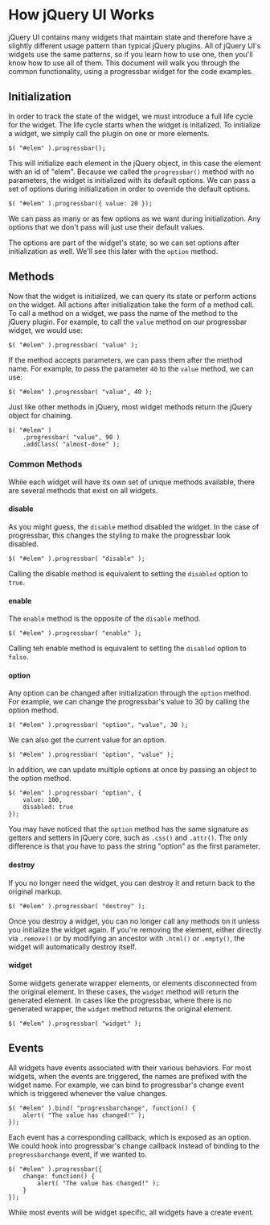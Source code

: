 # How jQuery UI Works

jQuery UI contains many widgets that maintain state
and therefore have a slightly different usage pattern than typical jQuery plugins.
All of jQuery UI's widgets use the same patterns,
so if you learn how to use one, then you'll know how to use all of them.
This document will walk you through the common functionality,
using a progressbar widget for the code examples.

## Initialization

In order to track the state of the widget, we must introduce a full life cycle for the widget.
The life cycle starts when the widget is initalized.
To initialize a widget, we simply call the plugin on one or more elements.

	$( "#elem" ).progressbar();

This will initialize each element in the jQuery object, in this case the element with an id of "elem".
Because we called the `progressbar()` method with no parameters, the widget is initialized with its default options.
We can pass a set of options during initialization in order to override the default options.

	$( "#elem" ).progressbar({ value: 20 });

We can pass as many or as few options as we want during initialization.
Any options that we don't pass will just use their default values.

The options are part of the widget's state,
so we can set options after initialization as well.
We'll see this later with the `option` method.

## Methods

Now that the widget is initialized, we can query its state or perform actions on the widget.
All actions after initialization take the form of a method call.
To call a method on a widget, we pass the name of the method to the jQuery plugin.
For example, to call the `value` method on our progressbar widget, we would use:

	$( "#elem" ).progressbar( "value" );

If the method accepts parameters, we can pass them after the method name.
For example, to pass the parameter `40` to the `value` method, we can use:

	$( "#elem" ).progressbar( "value", 40 );

Just like other methods in jQuery, most widget methods return the jQuery object for chaining.

	$( "#elem" )
		.progressbar( "value", 90 )
		.addClass( "almost-done" );

### Common Methods

While each widget will have its own set of unique methods available, there are several methods that exist on all widgets.

#### disable

As you might guess, the `disable` method disabled the widget.
In the case of progressbar, this changes the styling to make the progressbar look disabled.

	$( "#elem" ).progressbar( "disable" );

Calling the disable method is equivalent to setting the `disabled` option to `true`.

#### enable

The `enable` method is the opposite of the `disable` method.

	$( "#elem" ).progressbar( "enable" );

Calling teh enable method is equivalent to setting the `disabled` option to `false`.

#### option

Any option can be changed after initialization through the `option` method.
For example, we can change the progressbar's value to 30 by calling the option method.

	$( "#elem" ).progressbar( "option", "value", 30 );

We can also get the current value for an option.

	$( "#elem" ).progressbar( "option", "value" );

In addition, we can update multiple options at once by passing an object to the option method.

	$( "#elem" ).progressbar( "option", {
		value: 100,
		disabled: true
	});

You may have noticed that the `option` method has the same signature as getters and setters in jQuery core, such as `.css()` and `.attr()`.
The only difference is that you have to pass the string "option" as the first parameter.

#### destroy

If you no longer need the widget, you can destroy it and return back to the original markup.

	$( "#elem" ).progressbar( "destroy" );

Once you destroy a widget, you can no longer call any methods on it unless you initialize the widget again.
If you're removing the element, either directly via `.remove()` or by modifying an ancestor with `.html()` or `.empty()`, the widget will automatically destroy itself.

#### widget

Some widgets generate wrapper elements, or elements disconnected from the original element.
In these cases, the `widget` method will return the generated element.
In cases like the progressbar, where there is no generated wrapper, the `widget` method returns the original element.

	$( "#elem" ).progressbar( "widget" );

## Events

All widgets have events associated with their various behaviors.
For most widgets, when the events are triggered, the names are prefixed with the widget name.
For example, we can bind to progressbar's change event which is triggered whenever the value changes.

	$( "#elem" ).bind( "progressbarchange", function() {
		alert( "The value has changed!" );
	});

Each event has a corresponding callback, which is exposed as an option.
We could hook into progressbar's change callback instead of binding to the `progressbarchange` event, if we wanted to.

	$( "#elem" ).progressbar({
		change: function() {
			alert( "The value has changed!" );
		}
	});

While most events will be widget specific, all widgets have a create event.
